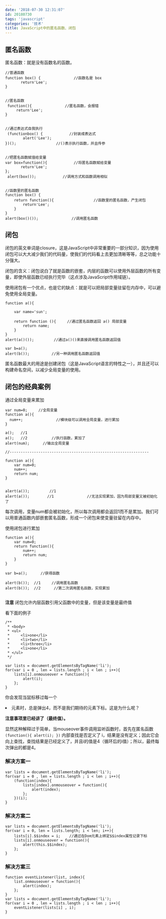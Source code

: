 ```yaml
---
date: '2018-07-30 12:31:07'
id: 20180730
tags: 'javascript'
categories: '技术'
title: JavaScript中的匿名函数、闭包
---
```


## 匿名函数

匿名函数：就是没有函数名的函数。

```
//普通函数 
function box() {               //函数名是 box 
       return'Lee'; 
}


//匿名函数
 function(){               //匿名函数，会报错
     return'Lee'; 
}


//通过表达式自我执行
 (functionbox() {            //封装成表达式
        alert('Lee'); 
})();                  //()表示执行函数，并且传参


//把匿名函数赋值给变量 
var box=function(){            //将匿名函数赋给变量 
       return'Lee'; 
};
 alert(box());            //调用方式和函数调用相似


//函数里的匿名函数
function box() { 
    return function(){                  //函数里的匿名函数，产生闭包 
        return'Lee';
    } 
} 
alert(box()());               //调用匿名函数
```

## 闭包

闭包的英文单词是closure，这是JavaScript中非常重要的一部分知识，因为使用闭包可以大大减少我们的代码量，使我们的代码看上去更加清晰等等，总之功能十分强大。

闭包的含义：闭包说白了就是函数的嵌套，内层的函数可以使用外层函数的所有变量，即使外层函数已经执行完毕（这点涉及JavaScript作用域链）。

使用闭包有一个优点，也是它的缺点：就是可以把局部变量驻留在内存中，可以避免使用全局变量。


```
function a(){

    var name='sun';

    return function (){     //通过匿名函数返回 a() 局部变量 
        return name; 
    }
}    
alert(a()());         //通过a()()来直接调用匿名函数返回值

var b=a();
alert(b());          //另一种调用匿名函数返回值

```

匿名函数最大的用途是创建闭包（这是JavaScript语言的特性之一），并且还可以构建命名空间，以减少全局变量的使用。


## 闭包的经典案例

通过全局变量来累加

```
var num=0;     //全局变量 
function a(){
  num++;               //模块级可以调用全局变量，进行累加
}

a();   //1
a();   //2           //执行函数，累加了 
alert(num);      //输出全局变量

//---------------------------------------------------------------

function a(){
    var num=0;
    num++;
    return num;
}


alert(a());         //1
alert(a());        //1               //无法实现累加，因为局部变量又被初始化了

```

每次调用，变量num都会被初始化，所以每次调用都会返回1而不是累加。我们可以用普通函数内部嵌套匿名函数，形成一个闭包来使变量驻留在内存中。

使用闭包进行累加


```
function a(){
    var num=0;
    return function(){
        num++;
        return num;
    }
}

var b=a();      //获得函数 

alert(b());  //1     //调用匿名函数 
alert(b());  //2      //第二次调用匿名函数，实现累加


```

**注意** 闭包允许内层函数引用父函数中的变量，但是该变量是最终值

看下面的例子

```
/**
 * <body>
 * <ul>
 *     <li>one</li>
 *     <li>two</li>
 *     <li>three</li>
 *     <li>one</li>
 * </ul>
 */

var lists = document.getElementsByTagName('li');
for(var i = 0 , len = lists.length ; i < len ; i++){
    lists[i].onmouseover = function(){
        alert(i);    
    };
}
```

你会发现当鼠标移过每一个<li>元素时，总是弹出4，而不是我们期待的元素下标。这是为什么呢？

**注意事项里已经讲了（最终值）。**

显然这种解释过于简单，当mouseover事件调用监听函数时，首先在匿名函数` (function(){ alert(i); })` 内部查找是否定义了 i，结果是没有定义；因此它会向上查找，查找结果是已经定义了，并且i的值是4（循环后的i值）；所以，最终每次弹出的都是4。


### 解决方案一

```
var lists = document.getElementsByTagName('li');
for(var i = 0 , len = lists.length ; i < len ; i++){
    (function(index){
        lists[index].onmouseover = function(){
            alert(index);    
        };                    
    })(i);
}
```

### 解决方案二

```
var lists = document.getElementsByTagName('li');
for(var i = 0, len = lists.length; i < len; i++){
    lists[i].$$index = i;    //通过在Dom元素上绑定$$index属性记录下标
    lists[i].onmouseover = function(){
        alert(this.$$index);    
    };
}
```

### 解决方案三

```
function eventListener(list, index){
    list.onmouseover = function(){
        alert(index);
    };
}
var lists = document.getElementsByTagName('li');
for(var i = 0 , len = lists.length ; i < len ; i++){
    eventListener(lists[i] , i);
}
```